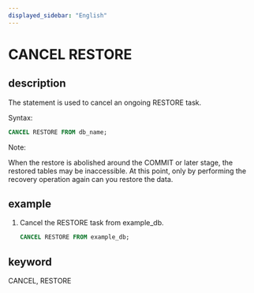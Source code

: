 ```yaml
---
displayed_sidebar: "English"
---
```


# CANCEL RESTORE

## description

The statement is used to cancel an ongoing RESTORE task.

Syntax:

```sql
CANCEL RESTORE FROM db_name;
```

Note:

When the restore is abolished around the COMMIT or later stage, the restored tables may be inaccessible. At this point, only by performing the recovery operation again can you restore the data.

## example

1. Cancel the RESTORE task from example_db.

    ```sql
    CANCEL RESTORE FROM example_db;
    ```

## keyword

CANCEL, RESTORE
